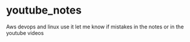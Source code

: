 # youtube_notes
Aws devops and linux 
use it 
let me know if mistakes in the notes or in the youtube videos 
